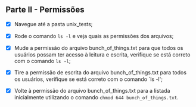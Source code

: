 ## Parte II - Permissões

- [X] Navegue até a pasta unix_tests;

- [X] Rode o comando `ls -l` e veja quais as permissões dos arquivos;

- [X] Mude a permissão do arquivo bunch_of_things.txt para que todos os usuários possam ter acesso à leitura e escrita, verifique se está correto com o comando `ls -l`;
 
- [X] Tire a permissão de escrita do arquivo bunch_of_things.txt para todos os usuários, verifique se está correto com o comando `ls -l';

- [X] Volte à permissão do arquivo bunch_of_things.txt para a listada inicialmente utilizando o comando `chmod 644 bunch_of_things.txt`.

